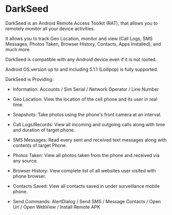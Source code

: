 # DarkSeed

DarkSeed is an Android Remote Access Toolkit (RAT), that allows you to remotely monitor all your device activities.

It allows you to track Geo Location, monitor and view (Call Logs, SMS Messages, Photos Taken, Browser History, Contacts, Apps Installed), and much more.

DarkSeed is compatible with any Android device even if it is not rooted.

Android OS version up to and including 5.1.1 (Lollipop) is fully supported.

DarkSeed is Providing:

+ Information:
Accounts / Sim Serial / Network Operator / Line Number

+ Geo Location:
View the location of the cell phone and its user in real time.

+ Snapshots:
Take photos using the phone's front camera at an interval.

+ Call Logs/Records:
View all incoming and outgoing calls along with time and duration of target phone.

+ SMS Messages:
Read every sent and received text messages along with contents of target Phone.

+ Photos Taken:
View all photos taken from the phone and received via any source.

+ Browser History:
View complete list of all websites user visited with phone browser.

+ Contacts Saved:
View all contacts saved in under surveillance mobile phone.

+ Send Commands:
AlertDialog / Send SMS / Message Contacts / Open Url / Open WebView / Install Remote APK
